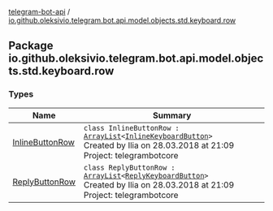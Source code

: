 [telegram-bot-api](../index.md) / [io.github.oleksivio.telegram.bot.api.model.objects.std.keyboard.row](./index.md)

## Package io.github.oleksivio.telegram.bot.api.model.objects.std.keyboard.row

### Types

| Name | Summary |
|---|---|
| [InlineButtonRow](-inline-button-row/index.md) | `class InlineButtonRow : `[`ArrayList`](https://docs.oracle.com/javase/6/docs/api/java/util/ArrayList.html)`<`[`InlineKeyboardButton`](../io.github.oleksivio.telegram.bot.api.model.objects.std.keyboard.button/-inline-keyboard-button/index.md)`>`<br>Created by Ilia on 28.03.2018 at 21:09 Project: telegrambotcore |
| [ReplyButtonRow](-reply-button-row/index.md) | `class ReplyButtonRow : `[`ArrayList`](https://docs.oracle.com/javase/6/docs/api/java/util/ArrayList.html)`<`[`ReplyKeyboardButton`](../io.github.oleksivio.telegram.bot.api.model.objects.std.keyboard.button/-reply-keyboard-button/index.md)`>`<br>Created by Ilia on 28.03.2018 at 21:09 Project: telegrambotcore |
